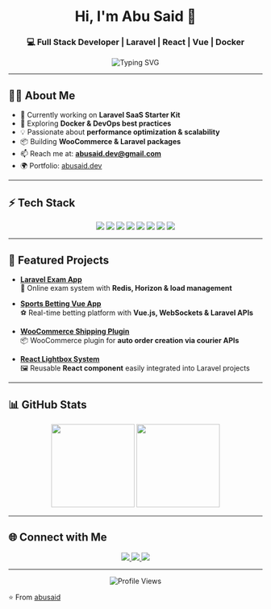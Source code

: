 <!-- Stylish GitHub Profile README -->

<h1 align="center">Hi, I'm Abu Said 👋</h1>
<h3 align="center">💻 Full Stack Developer | Laravel | React | Vue | Docker</h3>

<p align="center">
  <img src="https://readme-typing-svg.herokuapp.com?font=Fira+Code&pause=1000&color=FF2D20&center=true&width=500&lines=Building+scalable+web+apps;Passionate+about+clean+code;Open+source+contributor;Always+learning+new+tech" alt="Typing SVG" />
</p>

---

## 👨‍💻 About Me  
- 🔭 Currently working on **Laravel SaaS Starter Kit**  
- 🌱 Exploring **Docker & DevOps best practices**  
- 💡 Passionate about **performance optimization & scalability**  
- 📦 Building **WooCommerce & Laravel packages**  
- 📫 Reach me at: **abusaid.dev@gmail.com**  
- 🌍 Portfolio: [abusaid.dev](https://abusaid.dev)  

---

## ⚡ Tech Stack  

<p align="center">
  <img src="https://img.shields.io/badge/Laravel-FF2D20?style=for-the-badge&logo=laravel&logoColor=white" />
  <img src="https://img.shields.io/badge/Vue.js-35495E?style=for-the-badge&logo=vuedotjs&logoColor=4FC08D" />
  <img src="https://img.shields.io/badge/React-20232A?style=for-the-badge&logo=react&logoColor=61DAFB" />
  <img src="https://img.shields.io/badge/Node.js-43853D?style=for-the-badge&logo=node.js&logoColor=white" />
  <img src="https://img.shields.io/badge/Docker-2496ED?style=for-the-badge&logo=docker&logoColor=white" />
  <img src="https://img.shields.io/badge/MySQL-005C84?style=for-the-badge&logo=mysql&logoColor=white" />
  <img src="https://img.shields.io/badge/Redis-DC382D?style=for-the-badge&logo=redis&logoColor=white" />
  <img src="https://img.shields.io/badge/Tailwind_CSS-38B2AC?style=for-the-badge&logo=tailwind-css&logoColor=white" />
</p>

---

## 🚀 Featured Projects  

- [**Laravel Exam App**](https://github.com/abusaid/exam-app)  
  📝 Online exam system with **Redis, Horizon & load management**  

- [**Sports Betting Vue App**](https://github.com/abusaid/sports-betting)  
  ⚽ Real-time betting platform with **Vue.js, WebSockets & Laravel APIs**  

- [**WooCommerce Shipping Plugin**](https://github.com/abusaid/woo-shipping)  
  📦 WooCommerce plugin for **auto order creation via courier APIs**  

- [**React Lightbox System**](https://github.com/abusaid/react-lightbox)  
  🖼️ Reusable **React component** easily integrated into Laravel projects  

---

## 📊 GitHub Stats  

<p align="center">
  <img src="https://github-readme-stats.vercel.app/api?username=abusaid&show_icons=true&theme=radical" height="165"/>
  <img src="https://github-readme-stats.vercel.app/api/top-langs/?username=abusaid&layout=compact&theme=radical" height="165"/>
</p>

---

## 🌐 Connect with Me  

<p align="center">
  <a href="https://linkedin.com/in/abusaid">
    <img src="https://img.shields.io/badge/LinkedIn-blue?style=for-the-badge&logo=linkedin" />
  </a>
  <a href="https://abusaid.dev">
    <img src="https://img.shields.io/badge/Portfolio-000?style=for-the-badge&logo=vercel" />
  </a>
  <a href="https://twitter.com/abusaid">
    <img src="https://img.shields.io/badge/Twitter-1DA1F2?style=for-the-badge&logo=twitter&logoColor=white" />
  </a>
</p>

---

<p align="center">
  <img src="https://komarev.com/ghpvc/?username=abusaid&style=for-the-badge&color=blue" alt="Profile Views" />
</p>

⭐️ From [abusaid](https://github.com/abusaid)
